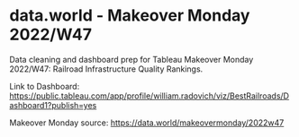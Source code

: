 # data.world - Makeover Monday 2022/W47
Data cleaning and dashboard prep for Tableau Makeover Monday 2022/W47: Railroad Infrastructure Quality Rankings.

Link to Dashboard: https://public.tableau.com/app/profile/william.radovich/viz/BestRailroads/Dashboard1?publish=yes

Makeover Monday source: https://data.world/makeovermonday/2022w47
